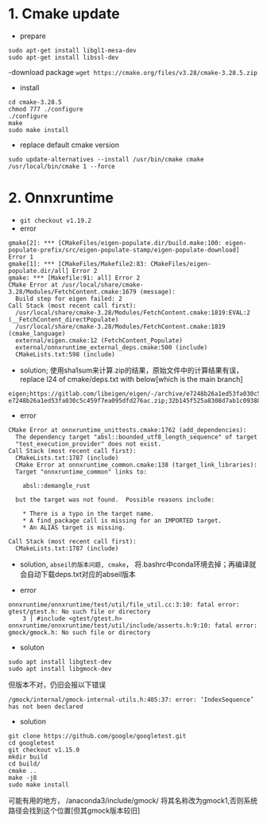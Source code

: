 # 1. Cmake update
- prepare
```
sudo apt-get install libgl1-mesa-dev
sudo apt-get install libssl-dev
```
-download package `wget https://cmake.org/files/v3.28/cmake-3.28.5.zip`

- install
```
cd cmake-3.28.5
chmod 777 ./configure
./configure
make
sudo make install
```
- replace default cmake version
```
sudo update-alternatives --install /usr/bin/cmake cmake /usr/local/bin/cmake 1 --force
```

# 2. Onnxruntime
- `git checkout v1.19.2`
- error
```
gmake[2]: *** [CMakeFiles/eigen-populate.dir/build.make:100: eigen-populate-prefix/src/eigen-populate-stamp/eigen-populate-download] Error 1
gmake[1]: *** [CMakeFiles/Makefile2:83: CMakeFiles/eigen-populate.dir/all] Error 2
gmake: *** [Makefile:91: all] Error 2
CMake Error at /usr/local/share/cmake-3.28/Modules/FetchContent.cmake:1679 (message):
  Build step for eigen failed: 2
Call Stack (most recent call first):
  /usr/local/share/cmake-3.28/Modules/FetchContent.cmake:1819:EVAL:2 (__FetchContent_directPopulate)
  /usr/local/share/cmake-3.28/Modules/FetchContent.cmake:1819 (cmake_language)
  external/eigen.cmake:12 (FetchContent_Populate)
  external/onnxruntime_external_deps.cmake:500 (include)
  CMakeLists.txt:598 (include)
  ```
  - solution; 使用sha1sum来计算.zip的结果，原始文件中的计算结果有误， replace l24 of cmake/deps.txt with below[which is the main branch]
```
eigen;https://gitlab.com/libeigen/eigen/-/archive/e7248b26a1ed53fa030c5c459f7ea095dfd276ac/eigen-e7248b26a1ed53fa030c5c459f7ea095dfd276ac.zip;32b145f525a8308d7ab1c09388b2e288312d8eba
```

- error
```
CMake Error at onnxruntime_unittests.cmake:1762 (add_dependencies):
  The dependency target "absl::bounded_utf8_length_sequence" of target
  "test_execution_provider" does not exist.
Call Stack (most recent call first):
  CMakeLists.txt:1787 (include)
  CMake Error at onnxruntime_common.cmake:138 (target_link_libraries):
  Target "onnxruntime_common" links to:

    absl::demangle_rust

  but the target was not found.  Possible reasons include:

    * There is a typo in the target name.
    * A find_package call is missing for an IMPORTED target.
    * An ALIAS target is missing.

Call Stack (most recent call first):
  CMakeLists.txt:1787 (include)
```
- solution, `abseil的版本问题, cmake`， 将.bashrc中conda环境去掉；再编译就会自动下载deps.txt对应的abseil版本

- error 
```
onnxruntime/onnxruntime/test/util/file_util.cc:3:10: fatal error: gtest/gtest.h: No such file or directory
    3 | #include <gtest/gtest.h> 
onnxruntime/onnxruntime/test/util/include/asserts.h:9:10: fatal error: gmock/gmock.h: No such file or directory
```
- soluton
```
sudo apt install libgtest-dev
sudo apt install libgmock-dev
```
但版本不对，仍旧会报以下错误
```
/gmock/internal/gmock-internal-utils.h:405:37: error: ‘IndexSequence’ has not been declared 
```
- solution
```
git clone https://github.com/google/googletest.git
cd googletest
git checkout v1.15.0
mkdir build
cd build/
cmake ..
make -j8
sudo make install
```
可能有用的地方， /anaconda3/include/gmock/ 将其名称改为gmock1,否则系统路径会找到这个位置[但其gmock版本较旧]






